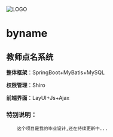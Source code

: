 ![LOGO](http://area.sinaapp.com/bingImg)
# byname
## 教师点名系统

**整体框架**：SpringBoot+MyBatis+MySQL

**权限管理**：Shiro

**前端界面**：LayUI+Js+Ajax

### 特别说明：
        这个项目是我的毕业设计,还在持续更新中...

